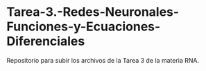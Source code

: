 # Tarea-3.-Redes-Neuronales-Funciones-y-Ecuaciones-Diferenciales
Repositorio para subir los archivos de la Tarea 3 de la materia RNA.  
